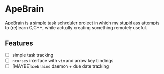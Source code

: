 ApeBrain
===
ApeBrain is a simple task scheduler project in which my stupid ass attempts to (re)learn C/C++, while actually creating something remotely useful.

Features
---
- [ ] simple task tracking
- [ ] `ncurses` interface with `vim` and arrow key bindings
- [ ] \[MAYBE\]`apebraind` daemon + due date tracking
